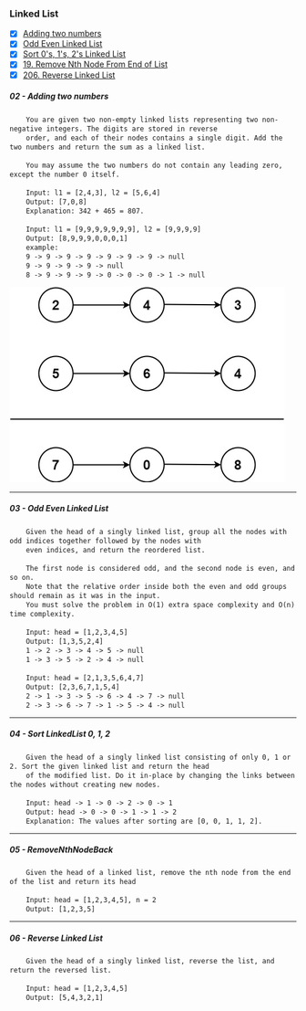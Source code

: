 ### Linked List
- [X] [Adding two numbers](https://leetcode.com/problems/add-two-numbers/description/)
- [X] [Odd Even Linked List](https://leetcode.com/problems/odd-even-linked-list/description/)
- [X] [Sort 0's, 1's, 2's Linked List](https://takeuforward.org/plus/dsa/linked-list/logic-building/sort-a-ll-of-0's-1's-and-2's)
- [X] [19. Remove Nth Node From End of List](https://leetcode.com/problems/remove-nth-node-from-end-of-list/)
- [X] [206. Reverse Linked List](https://leetcode.com/problems/reverse-linked-list/)

#####  02 - Adding two numbers
```text
    You are given two non-empty linked lists representing two non-negative integers. The digits are stored in reverse
    order, and each of their nodes contains a single digit. Add the two numbers and return the sum as a linked list.

    You may assume the two numbers do not contain any leading zero, except the number 0 itself.

    Input: l1 = [2,4,3], l2 = [5,6,4]
    Output: [7,0,8]
    Explanation: 342 + 465 = 807.

    Input: l1 = [9,9,9,9,9,9,9], l2 = [9,9,9,9]
    Output: [8,9,9,9,0,0,0,1]
    example: 
    9 -> 9 -> 9 -> 9 -> 9 -> 9 -> 9 -> null
    9 -> 9 -> 9 -> 9 -> null
    8 -> 9 -> 9 -> 9 -> 0 -> 0 -> 0 -> 1 -> null
```
![img.png](src/test/java/linkedlist/img.png)

---
##### 03 - Odd Even Linked List
```text
    Given the head of a singly linked list, group all the nodes with odd indices together followed by the nodes with
    even indices, and return the reordered list.

    The first node is considered odd, and the second node is even, and so on.
    Note that the relative order inside both the even and odd groups should remain as it was in the input.
    You must solve the problem in O(1) extra space complexity and O(n) time complexity.

    Input: head = [1,2,3,4,5]
    Output: [1,3,5,2,4]
    1 -> 2 -> 3 -> 4 -> 5 -> null
    1 -> 3 -> 5 -> 2 -> 4 -> null

    Input: head = [2,1,3,5,6,4,7]
    Output: [2,3,6,7,1,5,4]
    2 -> 1 -> 3 -> 5 -> 6 -> 4 -> 7 -> null
    2 -> 3 -> 6 -> 7 -> 1 -> 5 -> 4 -> null
```
---
##### 04 - Sort LinkedList 0, 1, 2
```text
    Given the head of a singly linked list consisting of only 0, 1 or 2. Sort the given linked list and return the head
    of the modified list. Do it in-place by changing the links between the nodes without creating new nodes.

    Input: head -> 1 -> 0 -> 2 -> 0 -> 1
    Output: head -> 0 -> 0 -> 1 -> 1 -> 2
    Explanation: The values after sorting are [0, 0, 1, 1, 2].
```
---
##### 05 - RemoveNthNodeBack
```text
    Given the head of a linked list, remove the nth node from the end of the list and return its head

    Input: head = [1,2,3,4,5], n = 2
    Output: [1,2,3,5]
```
--- 
##### 06 - Reverse Linked List
```text
    Given the head of a singly linked list, reverse the list, and return the reversed list.

    Input: head = [1,2,3,4,5]
    Output: [5,4,3,2,1]
```